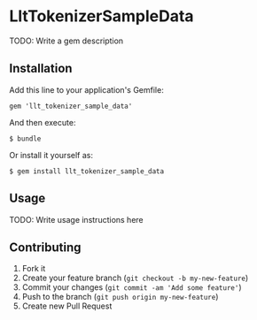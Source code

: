 # LltTokenizerSampleData

TODO: Write a gem description

## Installation

Add this line to your application's Gemfile:

    gem 'llt_tokenizer_sample_data'

And then execute:

    $ bundle

Or install it yourself as:

    $ gem install llt_tokenizer_sample_data

## Usage

TODO: Write usage instructions here

## Contributing

1. Fork it
2. Create your feature branch (`git checkout -b my-new-feature`)
3. Commit your changes (`git commit -am 'Add some feature'`)
4. Push to the branch (`git push origin my-new-feature`)
5. Create new Pull Request
